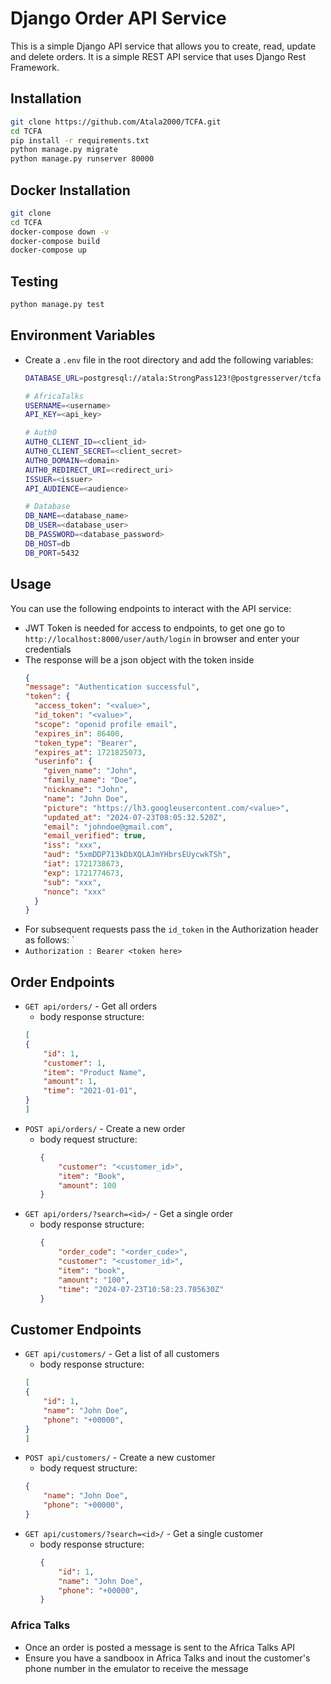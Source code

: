 # Django Order API Service
This is a simple Django API service that allows you to create, read, update and delete orders. It is a simple REST API service that uses Django Rest Framework.

## Installation
```bash
git clone https://github.com/Atala2000/TCFA.git
cd TCFA
pip install -r requirements.txt
python manage.py migrate
python manage.py runserver 80000
```

## Docker Installation
```bash
git clone
cd TCFA
docker-compose down -v
docker-compose build
docker-compose up
```

## Testing
```bash
python manage.py test
```
## Environment Variables
* Create a `.env` file in the root directory and add the following variables:
  ```bash
  DATABASE_URL=postgresql://atala:StrongPass123!@postgresserver/tcfa

  # AfricaTalks
  USERNAME=<username>
  API_KEY=<api_key>

  # Auth0
  AUTH0_CLIENT_ID=<client_id>
  AUTH0_CLIENT_SECRET=<client_secret>
  AUTH0_DOMAIN=<domain>
  AUTH0_REDIRECT_URI=<redirect_uri>
  ISSUER=<issuer>
  API_AUDIENCE=<audience>

  # Database
  DB_NAME=<database_name>
  DB_USER=<database_user>
  DB_PASSWORD=<database_password>
  DB_HOST=db
  DB_PORT=5432
  ```


## Usage
You can use the following endpoints to interact with the API service:
* JWT Token is needed for access to endpoints, to get one go to `http://localhost:8000/user/auth/login` in browser and enter your credentials
* The response will be a json object with the token inside
  ```json
  {
  "message": "Authentication successful",
  "token": {
    "access_token": "<value>",
    "id_token": "<value>",
    "scope": "openid profile email",
    "expires_in": 86400,
    "token_type": "Bearer",
    "expires_at": 1721825073,
    "userinfo": {
      "given_name": "John",
      "family_name": "Doe",
      "nickname": "John",
      "name": "John Doe",
      "picture": "https://lh3.googleusercontent.com/<value>",
      "updated_at": "2024-07-23T08:05:32.520Z",
      "email": "johndoe@gmail.com",
      "email_verified": true,
      "iss": "xxx",
      "aud": "5xmDDP713kDbXQLAJmYHbrsEUycwkTSh",
      "iat": 1721738673,
      "exp": 1721774673,
      "sub": "xxx",
      "nonce": "xxx"
    }
  }
  ```
* For subsequent requests pass the `id_token` in the Authorization header as follows: `
* `Authorization : Bearer <token here>`

## Order Endpoints
* `GET api/orders/` - Get all orders
    - body response structure:
    ```json
    [
    {
        "id": 1,
        "customer": 1,
        "item": "Product Name",
        "amount": 1,
        "time": "2021-01-01",
    }
    ]
    ```
* `POST api/orders/` - Create a new order
  - body request structure:
    ```json
    {
        "customer": "<customer_id>",
        "item": "Book",
        "amount": 100
    }
* `GET api/orders/?search=<id>/` - Get a single order
  - body response structure:
    ```json
    {
        "order_code": "<order_code>",
        "customer": "<customer_id>",
        "item": "book",
        "amount": "100",
        "time": "2024-07-23T10:58:23.705630Z"
    }
## Customer Endpoints
* `GET api/customers/` - Get a list of all customers
    - body response structure:
    ```json
    [
    {
        "id": 1,
        "name": "John Doe",
        "phone": "+00000",
    }
    ]
    ```
* `POST api/customers/` - Create a new customer
    - body request structure:
    ```json
    {
        "name": "John Doe",
        "phone": "+00000",
    }
    ```
* `GET api/customers/?search=<id>/` - Get a single customer
  - body response structure:
    ```json
    {
        "id": 1,
        "name": "John Doe",
        "phone": "+00000",
    }
    ```

### Africa Talks
* Once an order is posted a message is sent to the Africa Talks API
* Ensure you have a sandboox in Africa Talks and inout the customer's phone number in the emulator to receive the message